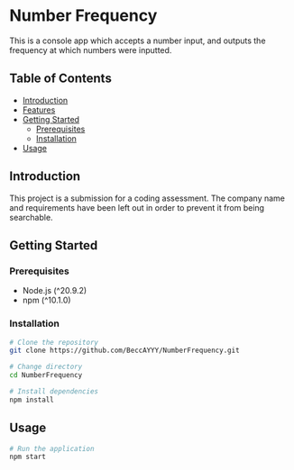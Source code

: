 
# Number Frequency

This is a console app which accepts a number input, and outputs the frequency at which numbers were inputted.

## Table of Contents

- [Introduction](#introduction)
- [Features](#features)
- [Getting Started](#getting-started)
  - [Prerequisites](#prerequisites)
  - [Installation](#installation)
- [Usage](#usage)

## Introduction

This project is a submission for a coding assessment.
The company name and requirements have been left out in order to prevent it from being searchable.

## Getting Started

### Prerequisites

- Node.js (^20.9.2)
- npm (^10.1.0)

### Installation

```bash
# Clone the repository
git clone https://github.com/BeccAYYY/NumberFrequency.git

# Change directory
cd NumberFrequency

# Install dependencies
npm install
```

## Usage

```bash
# Run the application
npm start
```
